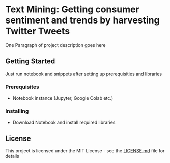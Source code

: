# Text Mining: Getting consumer sentiment and trends by harvesting Twitter Tweets

One Paragraph of project description goes here

## Getting Started

Just run notebook and snippets after setting up prerequisities and libraries

### Prerequisites

- Notebook instance (Jupyter, Google Colab etc.)

### Installing

- Download Notebook and install required libraries

## License

This project is licensed under the MIT License - see the [LICENSE.md](LICENSE.md) file for details
